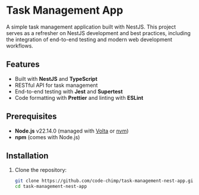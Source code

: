 # Task Management App

A simple task management application built with NestJS. This project serves as a refresher on NestJS development and best practices, including the integration of end-to-end testing and modern web development workflows.

## Features

- Built with **NestJS** and **TypeScript**
- RESTful API for task management
- End-to-end testing with **Jest** and **Supertest**
- Code formatting with **Prettier** and linting with **ESLint**

## Prerequisites

- **Node.js** v22.14.0 (managed with [Volta](https://volta.sh) or [nvm](https://github.com/nvm-sh/nvm))
- **npm** (comes with Node.js)

## Installation

1. Clone the repository:
   ```bash
   git clone https://github.com/code-chimp/task-management-nest-app.git
   cd task-management-nest-app
   ```
